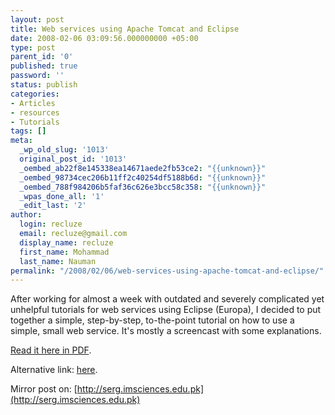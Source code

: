 ```yaml
---
layout: post
title: Web services using Apache Tomcat and Eclipse
date: 2008-02-06 03:09:56.000000000 +05:00
type: post
parent_id: '0'
published: true
password: ''
status: publish
categories:
- Articles
- resources
- Tutorials
tags: []
meta:
  _wp_old_slug: '1013'
  original_post_id: '1013'
  _oembed_ab22f8e145338ea14671aede2fb53ce2: "{{unknown}}"
  _oembed_98734cec206b11ff2c40254df5188b6d: "{{unknown}}"
  _oembed_788f984206b5faf36c626e3bcc58c358: "{{unknown}}"
  _wpas_done_all: '1'
  _edit_last: '2'
author:
  login: recluze
  email: recluze@gmail.com
  display_name: recluze
  first_name: Mohammad
  last_name: Nauman
permalink: "/2008/02/06/web-services-using-apache-tomcat-and-eclipse/"
---
```

After working for almost a week with outdated and severely complicated yet unhelpful tutorials for web services using Eclipse (Europa), I decided to put together a simple, step-by-step, to-the-point tutorial on how to use a simple, small web service. It's mostly a screencast with some explanations.

[Read it here in PDF](http://recluzepage.googlepages.com/WS_eclipse_wtp_tomcat.pdf).

Alternative link: [here](http://recluze.files.wordpress.com/2008/02/ws-tutorial.pdf).

Mirror post on: [http://serg.imsciences.edu.pk](http://serg.imsciences.edu.pk)

